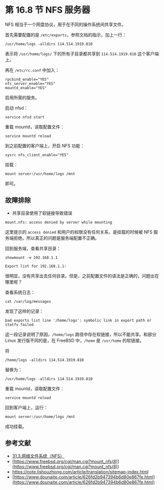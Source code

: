 # 第 16.8 节 NFS 服务器

NFS 相当于一个网盘协议，用于在不同的操作系统间共享文件。

首先需要配置的是 `/etc/exports`，参照文档的指示，加上一行：

```
/usr/home/logs -alldirs 114.514.1919.810
```

表示将 `/usr/home/logs/` 下的所有子目录都共享到 `114.514.1919.810` 这个客户端上。

再在 `/etc/rc.conf` 中加入：

```
rpcbind_enable="YES"
nfs_server_enable="YES"
mountd_enable="YES"
```
启用所需的服务。

启动 nfsd：

```
service nfsd start
```
重载 mountd，读取配置文件：

```
service mountd reload
```
到之前配置的客户端上，开启 NFS 功能：

```
sysrc nfs_client_enable="YES"
```
挂载：

```
mount server:/usr/home/logs /mnt
```
即可。

## 故障排除

 - 共享目录使用了软链接导致错误


```
mount.nfs: access denied by server while mounting
```
这里提示的 `access denied` 和用户的权限没有任何关系，是挂载的时候被 NFS 服务端拒绝。所以真正的问题是服务端配置不正确。

回到服务端，查看共享目录：

```
showmount -e 192.168.1.1
```

```
Export list for 192.168.1.1:
```
很明显，没有共享出去任何目录。但是，之前配置文件的语法是正确的，问题出在哪里呢？

查看系统日志：

```
cat /var/log/messages
```
发现了这样的记录：

```
bad exports list line '/home/logs': symbolic link in export path or statfs failed
```
这一段记录说明了原因，`/home/logs` 路径中存在软链接，所以不能共享。和部分 Linux 发行版不同的是，在 FreeBSD 中，`/home` 是 `/usr/home` 的软链接。


将

```
/home/logs -alldirs 114.514.1919.810
```


替换为：


```
/usr/home/logs -alldirs 114.514.1919.810
```
重载 mountd，读取配置文件：

```
service mountd reload
```
回到客户端上，运行：

```
mount server:/usr/home/logs /mnt
```
成功挂载。

## 参考文献

- [31.3.网络文件系统（NFS）](https://handbook.bsdcn.org/di-31-zhang-wang-luo-fu-wu-qi/31.3.-wang-luo-wen-jian-xi-tong-nfs.html)
- [https://www.freebsd.org/cgi/man.cgi?mount_nfs(8)](<https://www.freebsd.org/cgi/man.cgi?mount_nfs(8)>)
- <https://note.lishouzhong.com/article/translation/sitemap-index.html>
- [https://www.dounaite.com/article/626fd2b947394b6d80e867fe.html](https://www.dounaite.com/article/626fd2b947394b6d80e867fe.html)
